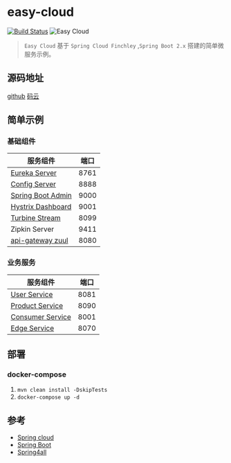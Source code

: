 # easy-cloud

[![Build Status](https://www.travis-ci.org/liushaojun/easy-cloud.svg?branch=master)](https://www.travis-ci.org/liushaojun/easy-cloud.svg?branch=master)
![Easy Cloud](https://img.shields.io/badge/Easy%20Cloud-v1.0-blue.svg)

> `Easy Cloud` 基于 `Spring Cloud Finchley` ,`Spring Boot 2.x` 搭建的简单微服务示例。



## 源码地址
[github](http://github.com/liushaojun/easy-cloud)
[码云](http://gitee.com/liushaojun/easy-cloud)

## 简单示例
### 基础组件
|   服务组件                              |       端口          |
|  ------------                         | :---------------:    |
| [Eureka Server](./ec-discovery/ec-eureka-server)         | 8761                |
| [Config Server](./ec-config)                         | 8888                |
| [Spring Boot Admin](./ec-admin)                      | 9000                |
| [Hystrix Dashboard](ec-dashboard)                      | 9001                |
| [Turbine Stream](ec-turbine-stream)                        | 8099                |
| Zipkin Server                          | 9411                |
| [api-gateway zuul](ec-api-gateway/ec-zuul)                       | 8080                |

### 业务服务

|   服务组件              |       端口          |
| ------------          |   :---------------:  |
| [User Service](service/ec-user-service)          | 8081                |
| [Product Service](service/ec-product-service)       | 8090                |
| [Consumer Service](service/ec-consumer)      | 8001                |
| [Edge Service](service/ec-edge-service)          | 8070                |

## 部署
### docker-compose
1. `mvn clean install -DskipTests`
2. `docker-compose up -d`

## 参考
- [Spring cloud](http://cloud.spring.io/spring-cloud-static/Finchley.RELEASE/single/spring-cloud.html)
- [Spring Boot](https://docs.spring.io/spring-boot/docs/2.0.1.RELEASE/reference/htmlsingle/)
- [Spring4all](http://www.spring4all.com/)
